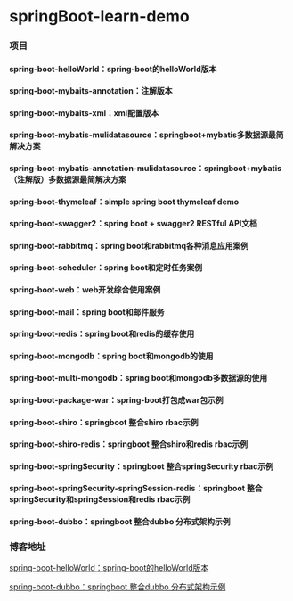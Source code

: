 # springBoot-learn-demo

### 项目
#### spring-boot-helloWorld：spring-boot的helloWorld版本
#### spring-boot-mybaits-annotation：注解版本
#### spring-boot-mybaits-xml：xml配置版本
#### spring-boot-mybatis-mulidatasource：springboot+mybatis多数据源最简解决方案
#### spring-boot-mybatis-annotation-mulidatasource：springboot+mybatis（注解版）多数据源最简解决方案
#### spring-boot-thymeleaf：simple spring boot thymeleaf demo
#### spring-boot-swagger2：spring boot + swagger2 RESTful API文档
#### spring-boot-rabbitmq：spring boot和rabbitmq各种消息应用案例
#### spring-boot-scheduler：spring boot和定时任务案例
#### spring-boot-web：web开发综合使用案例
#### spring-boot-mail：spring boot和邮件服务
#### spring-boot-redis：spring boot和redis的缓存使用
#### spring-boot-mongodb：spring boot和mongodb的使用
#### spring-boot-multi-mongodb：spring boot和mongodb多数据源的使用
#### spring-boot-package-war：spring-boot打包成war包示例
#### spring-boot-shiro：springboot 整合shiro rbac示例
#### spring-boot-shiro-redis：springboot 整合shiro和redis rbac示例
#### spring-boot-springSecurity：springboot 整合springSecurity rbac示例
#### spring-boot-springSecurity-springSession-redis：springboot 整合springSecurity和springSession和redis  rbac示例
#### spring-boot-dubbo：springboot 整合dubbo 分布式架构示例

### 博客地址
[spring-boot-helloWorld：spring-boot的helloWorld版本](http://www.cnblogs.com/nbfujx/p/7865787.html)  </br>

[spring-boot-dubbo：springboot 整合dubbo 分布式架构示例](http://www.cnblogs.com/nbfujx/p/7884434.html)


